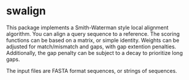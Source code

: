 swalign
===

This package implements a Smith-Waterman style local alignment algorithm. You
can align a query sequence to a reference. The scoring functions can be based
on a matrix, or simple identity. Weights can be adjusted for match/mismatch
and gaps, with gap extention penalties. Additionally, the gap penalty can be
subject to a decay to prioritize long gaps.

The input files are FASTA format sequences, or strings of sequences.
